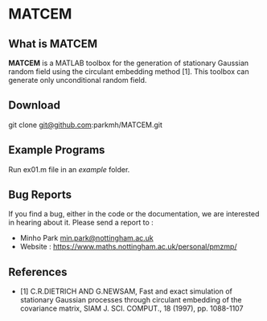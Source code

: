 MATCEM
======

What is MATCEM
--------------
**MATCEM** is a MATLAB toolbox for the generation of stationary Gaussian random field using the circulant embedding method [1]. 
This toolbox can generate only unconditional random field. 

Download 
--------
git clone git@github.com:parkmh/MATCEM.git

Example Programs
----------------
Run ex01.m file in an *example* folder.

Bug Reports
-----------
If you find a bug, either in the code or the documentation, we are interested in hearing about it. Please send a report to : 
- Minho Park <min.park@nottingham.ac.uk>
- Website : https://www.maths.nottingham.ac.uk/personal/pmzmp/

References
----------
* [1] C.R.DIETRICH AND G.NEWSAM, Fast and exact simulation of stationary Gaussian processes through circulant embedding of the covariance matrix, SIAM J. SCI. COMPUT., 18 (1997), pp. 1088-1107
